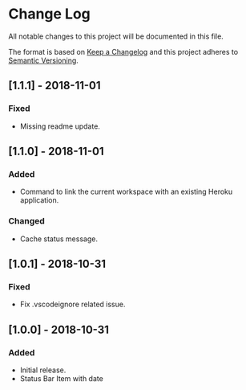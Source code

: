 # Change Log

All notable changes to this project will be documented in this file.

The format is based on [Keep a Changelog](http://keepachangelog.com/en/1.0.0/)
and this project adheres to [Semantic Versioning](http://semver.org/spec/v2.0.0.html).

## [1.1.1] - 2018-11-01

### Fixed
- Missing readme update.

## [1.1.0] - 2018-11-01

### Added
- Command to link the current workspace with an existing Heroku application.

### Changed
- Cache status message.

## [1.0.1] - 2018-10-31

### Fixed
- Fix .vscodeignore related issue.

## [1.0.0] - 2018-10-31

### Added
- Initial release.
- Status Bar Item with date
